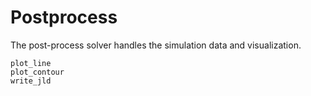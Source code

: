 # Postprocess

The post-process solver handles the simulation data and visualization.

```@docs
plot_line
plot_contour
write_jld
```
